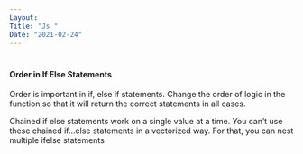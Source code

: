 ```yaml
---
Layout:
Title: "Js "
Date: "2021-02-24"
---
```


#

#### Order in If Else Statements

Order is important in if, else if statements. Change the order of logic in the function so that it will return the correct statements in all cases.

Chained if else statements work on a single value at a time. You can’t use these chained if…else statements in a vectorized way. For that, you can nest multiple ifelse statements